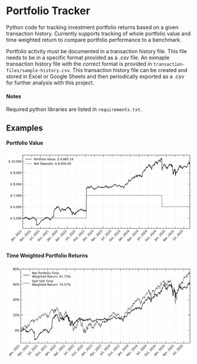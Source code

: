 # Portfolio Tracker
Python code for tracking investment portfolio returns based on a given transaction history. Currently supports tracking of whole portfolio value and time weighted return to compare portfolio performance to a benchmark.

Portfolio activity must be documented in a transaction history file. This file needs to be in a specific format provided as a .csv file. An exmaple transaction history file with the correct format is provided in `transaction-files/sample-history.csv`. This transaction history file can be created and stored in Excel or Google Sheets and then periodically exported as a .csv for further analysis with this project.

#### Notes
Required python libraries are listed in `requirements.txt`.

## Examples

#### Portfolio Value
![Portfolio Value](./output/portfolio-value.png)

#### Time Weighted Portfolio Returns
![Portfolio Returns](./output/percent-returns.png)
